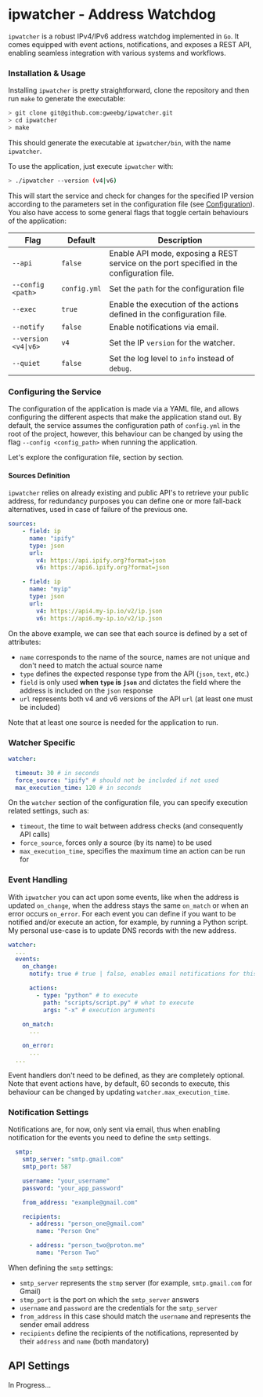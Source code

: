 # ipwatcher - Address Watchdog

`ipwatcher` is a robust IPv4/IPv6 address watchdog implemented in `Go`. It comes equipped with event actions, notifications, and exposes a REST API, enabling seamless integration with various systems and workflows.

### Installation & Usage

Installing `ipwatcher` is pretty straightforward, clone the repository and then run `make` to generate the executable:
```bash
> git clone git@github.com:gweebg/ipwatcher.git
> cd ipwatcher
> make
```
This should generate the executable at `ipwatcher/bin`, with the name `ipwatcher`.

To use the application,  just execute `ipwatcher` with:
```bash
> ./ipwatcher --version (v4|v6)
```
This will start the service and check for changes for the specified IP version according to the parameters set in the configuration file (see [Configuration](configuring-the-service)). You also have access to some general flags that toggle certain behaviours of the application:

| Flag                  | Default      | Description                                                                               |
|-----------------------|--------------|-------------------------------------------------------------------------------------------|
| `--api`               | `false`      | Enable API mode, exposing a REST service on the port specified in the configuration file. |
| `--config <path>`     | `config.yml` | Set the `path` for the configuration file                                                 |
| `--exec`              | `true`       | Enable the execution of the actions defined in the configuration file.                    |
| `--notify`            | `false`      | Enable notifications via email.                                                           |
| `--version <v4\|v6>`  | `v4`         | Set the IP `version` for the watcher.                                                     |
| `--quiet`             | `false`      | Set the log level to `info` instead of `debug`.                                           |



### Configuring the Service

The configuration of the application is made via a YAML file, and allows configuring the different aspects that make the application stand out. By default, the service assumes the configuration path of 
`config.yml` in the root of the project, however, this behaviour can be changed by using the flag `--config <config_path>` when running the application. 

Let's explore the configuration file, section by section.

#### Sources Definition

`ipwatcher` relies on already existing and public API's to retrieve your public address, for redundancy purposes you can define one or more fall-back alternatives, used in case of failure of the previous one. 

```yaml
sources:
    - field: ip
      name: "ipify"
      type: json
      url:
        v4: https://api.ipify.org?format=json
        v6: https://api6.ipify.org?format=json

    - field: ip
      name: "myip"
      type: json
      url:
        v4: https://api4.my-ip.io/v2/ip.json
        v6: https://api6.my-ip.io/v2/ip.json
```

On the above example, we can see that each source is defined by a set of attributes:
- `name` corresponds to the name of the source, names are not unique and don't need to match the actual source name
- `type` defines the expected response type from the API (`json`, `text`, etc.)
- `field` is only used **when `type` is `json`** and dictates the field where the address is included on the `json` response
- `url` represents both v4 and v6 versions of the API `url` (at least one must be included)

Note that at least one source is needed for the application to run.

### Watcher Specific 

```yaml
watcher:

  timeout: 30 # in seconds
  force_source: "ipify" # should not be included if not used
  max_execution_time: 120 # in seconds
```

On the `watcher` section of the configuration file, you can specify execution related settings, such as:
- `timeout`, the time to wait between address checks (and consequently API calls)
- `force_source`, forces only a source (by its name) to be used
- `max_execution_time`, specifies the maximum time an action can be run for

### Event Handling

With `ipwatcher` you can act upon some events, like when the address is updated `on_change`, when the address stays the same `on_match` or when an error occurs `on_error`. For each event
you can define if you want to be notified and/or execute an action, for example, by running a Python script. My personal use-case is to update DNS records with the new address.

```yaml
watcher:
  ...
  events:
    on_change:
      notify: true # true | false, enables email notifications for this action

      actions:
        - type: "python" # to execute
          path: "scripts/script.py" # what to execute 
          args: "-x" # execution arguments

    on_match:
      ...

    on_error:
      ...
  ...
```

Event handlers don't need to be defined, as they are completely optional. Note that event actions have, by default, 60 seconds to execute, this behaviour can be changed by updating `watcher.max_execution_time`.

### Notification Settings

Notifications are, for now, only sent via email, thus when enabling notification for the events you need to define the `smtp` settings.

```yaml
  smtp:
    smtp_server: "smtp.gmail.com"
    smtp_port: 587

    username: "your_username"
    password: "your_app_password"

    from_address: "example@gmail.com"

    recipients:
      - address: "person_one@gmail.com"
        name: "Person One"

      - address: "person_two@proton.me"
        name: "Person Two"
```

When defining the `smtp` settings:
- `smtp_server` represents the `stmp` server (for example, `smtp.gmail.com` for Gmail)
- `stmp_port` is the port on which the `smtp_server` answers
- `username` and `password` are the credentials for the `smtp_server`
- `from_address` in this case should match the `username` and represents the sender email address
- `recipients` define the recipients of the notifications, represented by their `address` and `name` (both mandatory)

## API Settings

In Progress...
